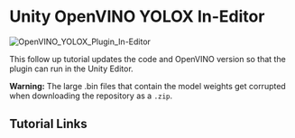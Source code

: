 # Unity OpenVINO YOLOX In-Editor
![OpenVINO_YOLOX_Plugin_In-Editor](https://github.com/cj-mills/Unity-OpenVINO-YOLOX-In-Editor/raw/main/images/yolox_in-editor.gif)

This follow up tutorial updates the code and OpenVINO version so that the plugin can run in the Unity Editor.



**Warning:**
The large .bin files that contain the model weights get corrupted when downloading the repository as a `.zip`.







## Tutorial Links

